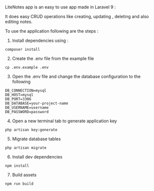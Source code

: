 LiteNotes app is an easy to use app made in Laravel 9 :

It does easy CRUD operations like creating, updating , deleting and also editing notes.

To use the application following are the steps :

1. Install dependencies using : 
```
composer install
```

2. Create the .env file from the example file 
```
cp .env.example .env
```

3. Open the .env file and change the database configuration to the following 

```
DB_CONNECTION=mysql
DB_HOST=mysql
DB_PORT=3306
DB_DATABASE=your-project-name
DB_USERNAME=username
DB_PASSWORD=password

```

4. Open a new terminal tab to generate application key 

```
php artisan key:generate
```

5. Migrate database tables

```
php artisan migrate
```

6. Install dev dependencies

```
npm install

```

7. Build assets

```
npm run build
```
